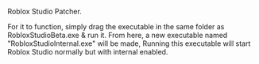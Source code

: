 Roblox Studio Patcher.

For it to function, simply drag the executable in the same folder as RobloxStudioBeta.exe & run it.
From here, a new executable named "RobloxStudioInternal.exe" will be made, Running this executable will start Roblox Studio normally but with internal enabled.
